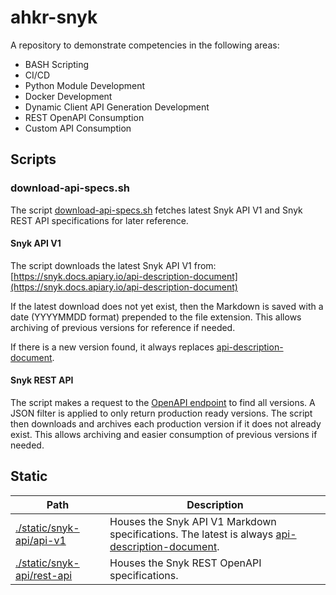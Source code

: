 # ahkr-snyk

A repository to demonstrate competencies in the following areas:

* BASH Scripting
* CI/CD
* Python Module Development
* Docker Development
* Dynamic Client API Generation Development
* REST OpenAPI Consumption
* Custom API Consumption

## Scripts

### download-api-specs.sh

The script [download-api-specs.sh](./scripts/download-api-specs.sh) fetches latest Snyk API V1 and Snyk REST API specifications for later reference.

#### Snyk API V1

The script downloads the latest Snyk API V1 from: [https://snyk.docs.apiary.io/api-description-document](https://snyk.docs.apiary.io/api-description-document)

If the latest download does not yet exist, then the Markdown is saved with a date (YYYYMMDD format) prepended to the file extension. This allows archiving of previous versions for reference if needed.

If there is a new version found, it always replaces [api-description-document](./static/snyk-api/api-v1/api-description-document).

#### Snyk REST API

The script makes a request to the [OpenAPI endpoint](https://api.snyk.io/rest/openapi) to find all versions. A JSON filter is applied to only return production ready versions. The script then downloads and archives each production version if it does not already exist. This allows archiving and easier consumption of previous versions if needed.

## Static

| Path | Description |
|---|---|
| [./static/snyk-api/api-v1](./static/snyk-api/api-v1/) | Houses the Snyk API V1 Markdown specifications. The latest is always [api-description-document](./static/snyk-api/api-v1/api-description-document). |
| [./static/snyk-api/rest-api](./static/snyk-api/rest-api/) | Houses the Snyk REST OpenAPI specifications. |
